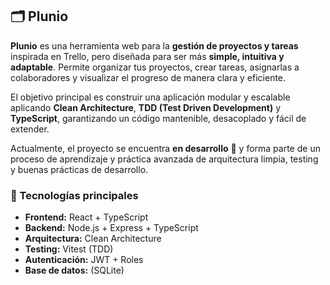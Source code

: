 ## 🗂️ Plunio

**Plunio** es una herramienta web para la **gestión de proyectos y tareas** inspirada en Trello, pero diseñada para ser más **simple, intuitiva y adaptable**.
Permite organizar tus proyectos, crear tareas, asignarlas a colaboradores y visualizar el progreso de manera clara y eficiente.

El objetivo principal es construir una aplicación modular y escalable aplicando **Clean Architecture**, **TDD (Test Driven Development)** y **TypeScript**, garantizando un código mantenible, desacoplado y fácil de extender.

Actualmente, el proyecto se encuentra **en desarrollo** 🧩 y forma parte de un proceso de aprendizaje y práctica avanzada de arquitectura limpia, testing y buenas prácticas de desarrollo.

### 🔧 Tecnologías principales

* **Frontend:** React + TypeScript
* **Backend:** Node.js + Express + TypeScript
* **Arquitectura:** Clean Architecture
* **Testing:** Vitest (TDD)
* **Autenticación:** JWT + Roles
* **Base de datos:** (SQLite)

